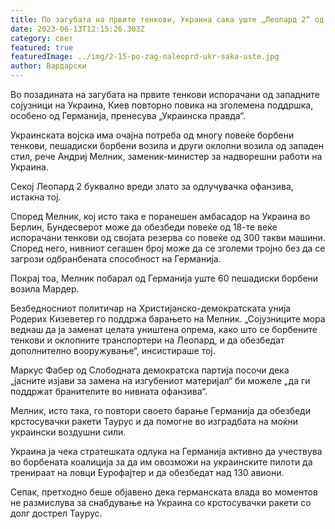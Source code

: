 ```yaml
---
title: По загубата на првите тенкови, Украина сака уште „Леопард 2“ од Германија
date: 2023-06-13T12:15:26.303Z
category: свет
featured: true
featuredImage: ../img/2-15-po-zag-naleoprd-ukr-saka-uste.jpg
author: Вардарски
---
```

Во позадината на загубата на првите тенкови испорачани од западните сојузници на Украина, Киев повторно повика на зголемена поддршка, особено од Германија, пренесува „Украинска правда“.

Украинската војска има очајна потреба од многу повеќе борбени тенкови, пешадиски борбени возила и други оклопни возила од западен стил, рече Андриј Мелник, заменик-министер за надворешни работи на Украина.

Секој Леопард 2 буквално вреди злато за одлучувачка офанзива, истакна тој.

Според Мелник, кој исто така е поранешен амбасадор на Украина во Берлин, Бундесверот може да обезбеди повеќе од 18-те веќе испорачани тенкови од својата резерва со повеќе од 300 такви машини. Според него, нивниот сегашен број може да се зголеми тројно без да се загрози одбранбената способност на Германија.

Покрај тоа, Мелник побарал од Германија уште 60 пешадиски борбени возила Мардер.

Безбедносниот политичар на Христијанско-демократската унија Родерих Кизеветер го поддржа барањето на Мелник. „Сојузниците мора веднаш да ја заменат целата уништена опрема, како што се борбените тенкови и оклопните транспортери на Леопард, и да обезбедат дополнително вооружување“, инсистираше тој.

Маркус Фабер од Слободната демократска партија посочи дека „јасните изјави за замена на изгубениот материјал“ би можеле „да ги поддржат бранителите во нивната офанзива“.

Мелник, исто така, го повтори своето барање Германија да обезбеди крстосувачки ракети Таурус и да помогне во изградбата на моќни украински воздушни сили.

Украина ја чека стратешката одлука на Германија активно да учествува во борбената коалиција за да им овозможи на украинските пилоти да тренираат на ловци Еурофајтер и да обезбедат над 130 авиони.

Сепак, претходно беше објавено дека германската влада во моментов не размислува за снабдување на Украина со крстосувачки ракети со долг дострел Таурус.